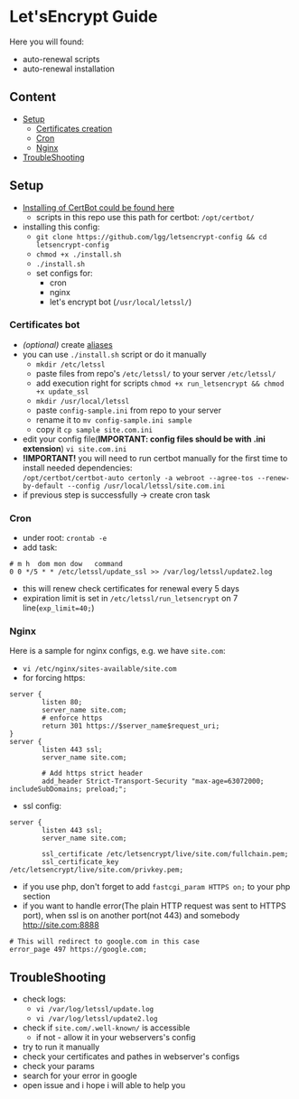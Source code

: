 # Let'sEncrypt Guide

Here you will found:
* auto-renewal scripts
* auto-renewal installation

## Content

* [Setup](#setup)
    * [Certificates creation](#certificates-bot)
    * [Cron](#cron)
    * [Nginx](#nginx)
* [TroubleShooting](#troubleshooting)

## Setup

* [Installing of CertBot could be found here](https://github.com/certbot/certbot)
    * scripts in this repo use this path for certbot: `/opt/certbot/`
* installing this config:
    * `git clone https://github.com/lgg/letsencrypt-config && cd letsencrypt-config`
    * `chmod +x ./install.sh`
    * `./install.sh`
    * set configs for:
        * cron
        * nginx
        * let's encrypt bot (`/usr/local/letssl/`)

### Certificates bot
* _(optional)_ create [aliases](./aliases.md)
* you can use `./install.sh` script or do it manually
    * `mkdir /etc/letssl`
    * paste files from repo's `/etc/letssl/` to your server `/etc/letssl/`
    * add execution right for scripts `chmod +x run_letsencrypt && chmod +x update_ssl`
    * `mkdir /usr/local/letssl`
    * paste `config-sample.ini` from repo to your server
    * rename it to `mv config-sample.ini sample`
    * copy it `cp sample site.com.ini`
* edit your config file(**IMPORTANT: config files should be with .ini extension**) `vi site.com.ini`
* **!IMPORTANT!** you will need to run certbot manually for the first time
    to install needed dependencies:     
    `/opt/certbot/certbot-auto certonly -a webroot --agree-tos --renew-by-default --config /usr/local/letssl/site.com.ini`
* if previous step is successfully -> create cron task

### Cron

* under root: `crontab -e`
* add task:
```
# m h  dom mon dow   command
0 0 */5 * * /etc/letssl/update_ssl >> /var/log/letssl/update2.log
```
* this will renew check certificates for renewal every 5 days
* expiration limit is set in `/etc/letssl/run_letsencrypt` on 7 line(`exp_limit=40;`)

### Nginx

Here is a sample for nginx configs, e.g. we have `site.com`:
* `vi /etc/nginx/sites-available/site.com`
* for forcing https:
```
server {
        listen 80;
        server_name site.com;
        # enforce https
        return 301 https://$server_name$request_uri;
}
server {
        listen 443 ssl;
        server_name site.com;

        # Add https strict header
        add_header Strict-Transport-Security "max-age=63072000; includeSubDomains; preload;";
```
* ssl config:
```
server {
        listen 443 ssl;
        server_name site.com;

        ssl_certificate /etc/letsencrypt/live/site.com/fullchain.pem;
        ssl_certificate_key /etc/letsencrypt/live/site.com/privkey.pem;
```
* if you use php, don't forget to add `fastcgi_param HTTPS on;` to your php section
* if you want to handle error(The plain HTTP request was sent to HTTPS port), when ssl is on another port(not 443) and somebody http://site.com:8888
```
# This will redirect to google.com in this case
error_page 497 https://google.com;
```

## TroubleShooting

* check logs:
    * `vi /var/log/letssl/update.log`
    * `vi /var/log/letssl/update2.log`
* check if `site.com/.well-known/` is accessible
    * if not - allow it in your webservers's config
* try to run it manually
* check your certificates and pathes in webserver's configs
* check your params
* search for your error in google
* open issue and i hope i will able to help you